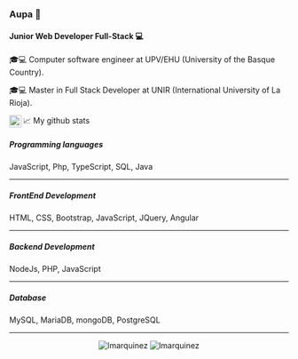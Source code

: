 ### Aupa 🤟

#### Junior Web Developer Full-Stack 💻

🎓💻 Computer software engineer at UPV/EHU (University of the Basque Country).

🎓💻 Master in Full Stack Developer at UNIR (International University of La Rioja).

<p>
  
<a href="https://www.linkedin.com/in/laura-marquinez-sedano/">
  <img align="left" alt="Laura's LinkedIN" width="22px" src="https://raw.githubusercontent.com/peterthehan/peterthehan/master/assets/linkedin.svg" />
</a>

📈 My github stats
  
</p>

##### Programming languages

JavaScript, Php, TypeScript, SQL, Java

____

##### FrontEnd Development

HTML, CSS, Bootstrap, JavaScript, JQuery, Angular

____

##### Backend Development

NodeJs, PHP, JavaScript

_____

##### Database

MySQL, MariaDB, mongoDB, PostgreSQL

_____

<p align="center"> 
  <img src="https://github-readme-stats.vercel.app/api?username=lmarquinez&show_icons=true&theme=gotham" alt="lmarquinez" />
  <img src="https://github-readme-stats.vercel.app/api/top-langs/?username=lmarquinez&layout=compact&theme=gotham" alt="lmarquinez" />
</p>


